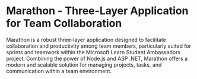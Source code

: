 # Marathon - Three-Layer Application for Team Collaboration

Marathon is a robust three-layer application designed to facilitate collaboration and productivity among team members, particularly suited for sprints and teamwork within the Microsoft Learn Student Ambassadors project. Combining the power of Node.js and ASP .NET, Marathon offers a modern and scalable solution for managing projects, tasks, and communication within a team environment.
